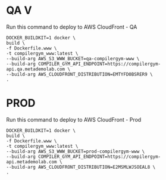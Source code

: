 # QA V

Run this command to deploy to AWS CloudFront - QA

```shell
DOCKER_BUILDKIT=1 docker \
build \
-f Dockerfile.www \
-t compilergym_www:latest \
--build-arg AWS_S3_WWW_BUCKET=qa-compilergym-www \
--build-arg COMPILER_GYM_API_ENDPOINT=https://compilergym-api.qa.metademolab.com \
--build-arg AWS_CLOUDFRONT_DISTRIBUTION=EMTYFD0BSRER9 \
.
```

# PROD

Run this command to deploy to AWS CloudFront - Prod

```shell
DOCKER_BUILDKIT=1 docker \
build \
-f Dockerfile.www \
-t compilergym_www:latest \
--build-arg AWS_S3_WWW_BUCKET=prod-compilergym-www \
--build-arg COMPILER_GYM_API_ENDPOINT=https://compilergym-api.metademolab.com \
--build-arg AWS_CLOUDFRONT_DISTRIBUTION=E2MSMLWJSOEAL8 \
.
```

